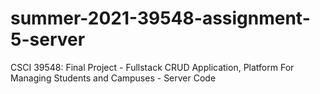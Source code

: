 # summer-2021-39548-assignment-5-server
CSCI 39548: Final Project - Fullstack CRUD Application, Platform For Managing Students and Campuses - Server Code
